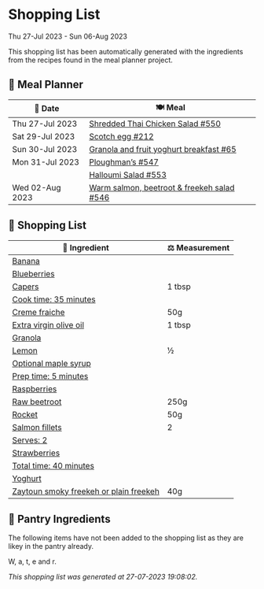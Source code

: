 # Shopping List

Thu 27-Jul 2023 - Sun 06-Aug 2023

This shopping list has been automatically generated with the ingredients from the recipes found in the meal planner project.

## 📅 Meal Planner

|📅 Date| 🍽️ Meal|
|----|----|
|Thu 27-Jul 2023|[Shredded Thai Chicken Salad #550](https://github.com/jcallaghan/The-Cookbook/issues/550)|
|Sat 29-Jul 2023|[Scotch egg #212](https://github.com/jcallaghan/The-Cookbook/issues/212)|
|Sun 30-Jul 2023|[Granola and fruit yoghurt breakfast #65](https://github.com/jcallaghan/The-Cookbook/issues/65)|
|Mon 31-Jul 2023|[Ploughman’s #547](https://github.com/jcallaghan/The-Cookbook/issues/547)|
||[Halloumi Salad #553](https://github.com/jcallaghan/The-Cookbook/issues/553)|
|Wed 02-Aug 2023|[Warm salmon, beetroot & freekeh salad #546](https://github.com/jcallaghan/The-Cookbook/issues/546)|

## 🛒 Shopping List

| 🍌 Ingredient| ⚖️ Measurement|
|----------|-----------|
|[Banana](https://www.sainsburys.co.uk/gol-ui/SearchResults/Banana)||
|[Blueberries](https://www.sainsburys.co.uk/gol-ui/SearchResults/Blueberries)||
|[Capers](https://www.sainsburys.co.uk/gol-ui/SearchResults/Capers)|1 tbsp|
|[Cook time: 35 minutes](https://www.sainsburys.co.uk/gol-ui/SearchResults/Cook%20time:%2035%20minutes)||
|[Creme fraiche](https://www.sainsburys.co.uk/gol-ui/SearchResults/Creme%20fraiche)|50g|
|[Extra virgin olive oil](https://www.sainsburys.co.uk/gol-ui/SearchResults/Extra%20virgin%20olive%20oil)|1 tbsp|
|[Granola](https://www.sainsburys.co.uk/gol-ui/SearchResults/Granola)||
|[Lemon](https://www.sainsburys.co.uk/gol-ui/SearchResults/Lemon)|½|
|[Optional maple syrup](https://www.sainsburys.co.uk/gol-ui/SearchResults/Optional%20maple%20syrup)||
|[Prep time: 5 minutes](https://www.sainsburys.co.uk/gol-ui/SearchResults/Prep%20time:%205%20minutes)||
|[Raspberries](https://www.sainsburys.co.uk/gol-ui/SearchResults/Raspberries)||
|[Raw beetroot](https://www.sainsburys.co.uk/gol-ui/SearchResults/Raw%20beetroot)|250g|
|[Rocket](https://www.sainsburys.co.uk/gol-ui/SearchResults/Rocket)|50g|
|[Salmon fillets](https://www.sainsburys.co.uk/gol-ui/SearchResults/Salmon%20fillets)|2|
|[Serves: 2](https://www.sainsburys.co.uk/gol-ui/SearchResults/Serves:%202)||
|[Strawberries](https://www.sainsburys.co.uk/gol-ui/SearchResults/Strawberries)||
|[Total time: 40 minutes](https://www.sainsburys.co.uk/gol-ui/SearchResults/Total%20time:%2040%20minutes)||
|[Yoghurt](https://www.sainsburys.co.uk/gol-ui/SearchResults/Yoghurt)||
|[Zaytoun smoky freekeh or plain freekeh](https://www.sainsburys.co.uk/gol-ui/SearchResults/Zaytoun%20smoky%20freekeh%20or%20plain%20freekeh)|40g|

## 🏪 Pantry Ingredients

The following items have not been added to the shopping list as they are likey in the pantry already.

W, a, t, e and r.


_This shopping list was generated at 27-07-2023 19:08:02._